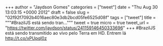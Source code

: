 
+++
author = "Jaydson Gomes"
categories = ["tweet"]
date = "Thu Aug 30 13:03:15 +0000 2012"
draft = false
slug = "02f92f7092b4016aec80e3db2bcd05fe6525d08f"
tags = ["tweet"]
title = """#BrazilJS está sendo tran..."""
tweet = true
micro = true
tweet_url = "https://twitter.com/jaydson/status/241159146450333696"
+++
#BrazilJS está sendo transmitido ao vivo pelo Terra em HD. Entrem lá http://t.co/xPUpqI0z
